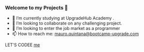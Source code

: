 ### Welcome to my Projects 👋



- 🌱 I’m currently studying at UpgradeHub Academy .
- 👯 I’m looking to collaborate on any challenging project.
- 💬 I’m looking to enter the job market as a programmer
- 📫 How to reach me: mauro.quintana@bootcamp-upgrade.com 


LET'S CODEE
[me](https://github.com/Mauzoom03/Mauzoom03/assets/144534466/f3ac5537-ed0c-4210-a97a-e9684eb37581)

